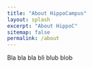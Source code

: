 ```yaml
---
title: "About HippoCampus"
layout: splash
excerpt: "About HippoC"
sitemap: false
permalink: /about
---
```


Bla bla bla bli blub blob



